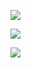 
[<img src="http://www.littleoverlord.com/img/google_adwords_certified.svg" target="_blank">](https://www.google.com/partners/#i_profile;idtf=109020333178045359296)

[<img src="http://www.littleoverlord.com/img/google_analytics_certified.svg" target="_blank">](https://www.google.com/partners/#i_profile;idtf=109020333178045359296)

[<img src="http://www.littleoverlord.com/img/notary_public.png" target="_blank">](http://www.ilsos.gov/notary/index.jsp)

